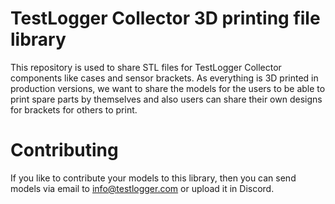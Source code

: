 # TestLogger Collector 3D printing file library
This repository is used to share STL files for TestLogger Collector components like cases and sensor brackets. As everything is 3D printed in production versions, we want to share the models for the users to be able to print spare parts by themselves and also users can share their own designs for brackets for others to print.

# Contributing
If you like to contribute your models to this library, then you can send models via email to info@testlogger.com or upload it in Discord.
